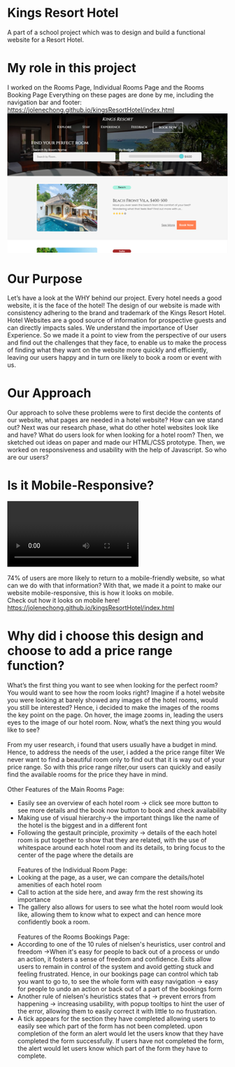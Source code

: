 # Kings Resort Hotel
A part of a school project which was to design and build a functional website for a Resort Hotel.

# My role in this project
I worked on the Rooms Page, Individual Rooms Page and the Rooms Booking Page
Everything on these pages are done by me, including the navigation bar and footer:
<br>https://jolenechong.github.io/kingsResortHotel/index.html
<img src="allimages/KingsResortPage.png" alt="Screenshot of the page">

# Our Purpose
Let’s have a look at the WHY behind our project. Every hotel needs a good website, it is the face of the hotel! The design of our website is made with consistency adhering to the brand and trademark of the Kings Resort Hotel. Hotel Websites are a good source of information for prospective guests and can directly impacts sales. We understand the importance of User Experience. So we made it a point to view from the perspective of our users and find out the challenges that they face, to enable us to  make the process of finding what they want on the website more quickly and efficiently, leaving our users happy and in turn ore likely to book a room or event with us.

# Our Approach
Our approach to solve these problems were to first decide the contents of our website, what pages are needed in a hotel website? How can we stand out? 
Next was our research phase, what do other hotel websites look like and have? What do users look for when looking for a hotel room? 
Then, we sketched out ideas on paper and made our HTML/CSS prototype. Then, we worked on responsiveness and usability with the help of Javascript. So who are our users?

# Is it Mobile-Responsive?
<video controls>
  <source src="mobileView1.webm" type="video/webm">
Your browser does not support the video tag.
</video>

74% of users are more likely to return to a mobile-friendly website, so what can we do with that information? With that, we made it a point to make our website mobile-responsive, this is how it looks on mobile.
<br>
Check out how it looks on mobile here!<br>
https://jolenechong.github.io/kingsResortHotel/index.html

# Why did i choose this design and choose to add a price range function?
What’s the first thing you want to see when looking for the perfect room? You would want to see how the room looks right? Imagine if a hotel website you were looking at barely showed any images of the hotel rooms, would you still be interested? Hence, i decided to make the images of the rooms the key point on the page. On hover, the image zooms in, leading the users eyes to the image of our hotel room. Now, what’s the next thing you would like to see? 
<br><br>
From my user research, i found that users usually have a budget in mind. Hence, to address the needs of the user, i added a the price range filter
We never want to find a beautiful room only to find out that it is way out of your price range. So with this price range rilter,our users can quickly and easily find the available rooms for the price they have in mind. 
<br><br>
Other Features of the Main Rooms Page:
- Easily see an overview of each hotel room → click see more button to see more details and the book now button to book and check availability
- Making use of visual hierarchy→ the important things like the name of the hotel is the biggest and in a different font
- Following the gestault principle, proximity → details of the each hotel room is put together to show that they are related, with the use of whitespace around each hotel room and its details, to bring focus to the center of the page where the details are
<br><br>
Features of the Individual Room Page:
- Looking at the page, as a user, we can compare the details/hotel amenities of each hotel room
- Call to action at the side here, and away frm the rest showing its importance
- The gallery also allows for users to see what the hotel room would look like, allowing them to know what to expect and can hence more confidently book a room.
<br><br>
Features of the Rooms Bookings Page:
- According to one of the 10 rules of nielsen's heuristics, user control and freedom →When it's easy for people to back out of a process or undo an action, it fosters a sense of freedom and confidence. Exits allow users to remain in control of the system and avoid getting stuck and feeling frustrated. Hence, in our bookings page can control which tab you want to go to, to see the whole form with easy navigation → easy for people to undo an action or back out of a part of the bookings form
- Another rule of nielsen's heuristics states that → prevent errors from happening -> increasing usability, with popup tooltips to hint the user of the error, allowing them to easily correct it with little to no frustration.
- A tick appears for the section they have completed allowing users to easily see which part of the form has not been completed. upon completion of the form an alert would let the users know that they have completed the form successfully. If users have not completed the form, the alert would let users know which part of the form they have to complete.

